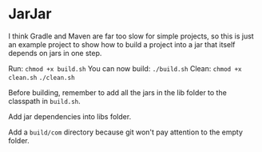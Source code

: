# JarJar
I think Gradle and Maven are far too slow for simple projects, so this is just an example project to show how to build a project into a jar that itself depends on jars in one step.

Run:
`chmod +x build.sh`
You can now build:
`./build.sh`
Clean:
`chmod +x clean.sh`
`./clean.sh`

Before building, remember to add all the jars in the lib folder to the classpath in `build.sh`.

Add jar dependencies into libs folder.

Add a `build/com` directory because git won't pay attention to the empty folder.
